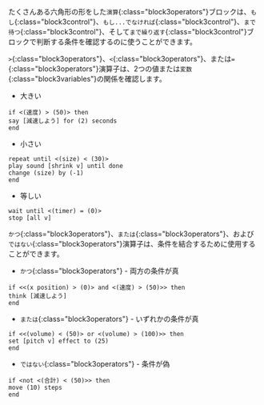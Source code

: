 たくさんある六角形の形をした`演算`{:class="block3operators"}ブロックは、`もし`{:class="block3control"}、`もし...でなければ`{:class="block3control"}、`まで待つ`{:class="block3control"}、そして`まで繰り返す`{:class="block3control"}ブロックで判断する条件を確認するのに使うことができます。

`>`{:class="block3operators"}、`<`{:class="block3operators"}、または`=`{:class="block3operators"}演算子は、2つの値または`変数`{:class="block3variables"}の関係を確認します。

+ 大きい

```blocks3
if <(速度) > (50)> then
say [減速しよう] for (2) seconds
end
```
+ 小さい

```blocks3
repeat until <(size) < (30)>
play sound [shrink v] until done
change (size) by (-1)
end
```
+ 等しい

```blocks3
wait until <(timer) = (0)>
stop [all v]
```

`かつ`{:class="block3operators"}、`または`{:class="block3operators"}、および `ではない`{:class="block3operators"}演算子は、条件を結合するために使用することができます。

+ `かつ`{:class="block3operators"} - 両方の条件が真

```blocks3
if <<(x position) > (0)> and <(速度) > (50)>> then
think [減速しよう]  
end
```

+ `または`{:class="block3operators"} - いずれかの条件が真

```blocks3
if <<(volume) < (50)> or <(volume) > (100)>> then
set [pitch v] effect to (25)
end
```

+ `ではない`{:class="block3operators"} - 条件が偽

```blocks3
if <not <(合計) < (50)>> then
move (10) steps
end
```


